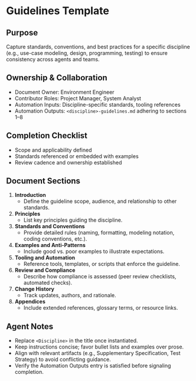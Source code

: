 # <Discipline> Guidelines Template

## Purpose

Capture standards, conventions, and best practices for a specific discipline (e.g., use-case modeling, design, programming, testing) to ensure consistency across agents and teams.

## Ownership & Collaboration

- Document Owner: Environment Engineer
- Contributor Roles: Project Manager, System Analyst
- Automation Inputs: Discipline-specific standards, tooling references
- Automation Outputs: `<discipline>-guidelines.md` adhering to sections 1–8


## Completion Checklist

- Scope and applicability defined
- Standards referenced or embedded with examples
- Review cadence and ownership established


## Document Sections

1. **Introduction**
   - Define the guideline scope, audience, and relationship to other standards.
2. **Principles**
   - List key principles guiding the discipline.
3. **Standards and Conventions**
   - Provide detailed rules (naming, formatting, modeling notation, coding conventions, etc.).
4. **Examples and Anti-Patterns**
   - Include good vs. poor examples to illustrate expectations.
5. **Tooling and Automation**
   - Reference tools, templates, or scripts that enforce the guideline.
6. **Review and Compliance**
   - Describe how compliance is assessed (peer review checklists, automated checks).
7. **Change History**
   - Track updates, authors, and rationale.
8. **Appendices**
   - Include extended references, glossary terms, or resource links.


## Agent Notes

- Replace `<Discipline>` in the title once instantiated.
- Keep instructions concise; favor bullet lists and examples over prose.
- Align with relevant artifacts (e.g., Supplementary Specification, Test Strategy) to avoid conflicting guidance.
- Verify the Automation Outputs entry is satisfied before signaling completion.
